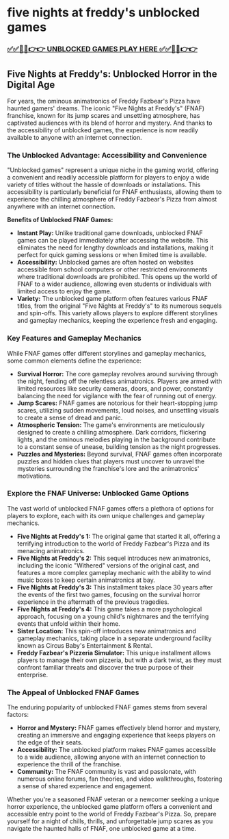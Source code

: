 # five nights at freddy's unblocked games

### [✅✅🔴🔴👉👉 UNBLOCKED GAMES PLAY HERE ✅✅🔴🔴👉👉](https://topstoryindia.com)

##  Five Nights at Freddy's: Unblocked Horror in the Digital Age

For years, the ominous animatronics of Freddy Fazbear's Pizza have haunted gamers' dreams. The iconic "Five Nights at Freddy's" (FNAF) franchise, known for its jump scares and unsettling atmosphere, has captivated audiences with its blend of horror and mystery. And thanks to the accessibility of unblocked games, the experience is now readily available to anyone with an internet connection.

### The Unblocked Advantage: Accessibility and Convenience

"Unblocked games" represent a unique niche in the gaming world, offering a convenient and readily accessible platform for players to enjoy a wide variety of titles without the hassle of downloads or installations. This accessibility is particularly beneficial for FNAF enthusiasts, allowing them to experience the chilling atmosphere of Freddy Fazbear's Pizza from almost anywhere with an internet connection.

**Benefits of Unblocked FNAF Games:**

* **Instant Play:** Unlike traditional game downloads, unblocked FNAF games can be played immediately after accessing the website. This eliminates the need for lengthy downloads and installations, making it perfect for quick gaming sessions or when limited time is available.
* **Accessibility:** Unblocked games are often hosted on websites accessible from school computers or other restricted environments where traditional downloads are prohibited. This opens up the world of FNAF to a wider audience, allowing even students or individuals with limited access to enjoy the game.
* **Variety:**  The unblocked game platform often features various FNAF titles, from the original "Five Nights at Freddy's" to its numerous sequels and spin-offs. This variety allows players to explore different storylines and gameplay mechanics, keeping the experience fresh and engaging.

### Key Features and Gameplay Mechanics

While FNAF games offer different storylines and gameplay mechanics, some common elements define the experience:

* **Survival Horror:**  The core gameplay revolves around surviving through the night, fending off the relentless animatronics. Players are armed with limited resources like security cameras, doors, and power, constantly balancing the need for vigilance with the fear of running out of energy.
* **Jump Scares:** FNAF games are notorious for their heart-stopping jump scares, utilizing sudden movements, loud noises, and unsettling visuals to create a sense of dread and panic. 
* **Atmospheric Tension:**  The game's environments are meticulously designed to create a chilling atmosphere. Dark corridors, flickering lights, and the ominous melodies playing in the background contribute to a constant sense of unease, building tension as the night progresses.
* **Puzzles and Mysteries:**  Beyond survival, FNAF games often incorporate puzzles and hidden clues that players must uncover to unravel the mysteries surrounding the franchise's lore and the animatronics' motivations.

### Explore the FNAF Universe: Unblocked Game Options

The vast world of unblocked FNAF games offers a plethora of options for players to explore, each with its own unique challenges and gameplay mechanics.

* **Five Nights at Freddy's 1:**  The original game that started it all, offering a terrifying introduction to the world of Freddy Fazbear's Pizza and its menacing animatronics.
* **Five Nights at Freddy's 2:**  This sequel introduces new animatronics, including the iconic "Withered" versions of the original cast, and features a more complex gameplay mechanic with the ability to wind music boxes to keep certain animatronics at bay.
* **Five Nights at Freddy's 3:** This installment takes place 30 years after the events of the first two games, focusing on the survival horror experience in the aftermath of the previous tragedies.
* **Five Nights at Freddy's 4:**  This game takes a more psychological approach, focusing on a young child's nightmares and the terrifying events that unfold within their home.
* **Sister Location:**  This spin-off introduces new animatronics and gameplay mechanics, taking place in a separate underground facility known as Circus Baby's Entertainment & Rental.
* **Freddy Fazbear's Pizzeria Simulator:**  This unique installment allows players to manage their own pizzeria, but with a dark twist, as they must confront familiar threats and discover the true purpose of their enterprise.

### The Appeal of Unblocked FNAF Games

The enduring popularity of unblocked FNAF games stems from several factors:

* **Horror and Mystery:** FNAF games effectively blend horror and mystery, creating an immersive and engaging experience that keeps players on the edge of their seats.
* **Accessibility:** The unblocked platform makes FNAF games accessible to a wide audience, allowing anyone with an internet connection to experience the thrill of the franchise.
* **Community:** The FNAF community is vast and passionate, with numerous online forums, fan theories, and video walkthroughs, fostering a sense of shared experience and engagement.

Whether you're a seasoned FNAF veteran or a newcomer seeking a unique horror experience, the unblocked game platform offers a convenient and accessible entry point to the world of Freddy Fazbear's Pizza. So, prepare yourself for a night of chills, thrills, and unforgettable jump scares as you navigate the haunted halls of FNAF, one unblocked game at a time. 
